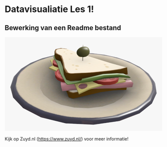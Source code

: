 # Datavisualiatie Les 1!

## Bewerking van een Readme bestand

![Sandwich](img/sandwich.png)

Kijk op Zuyd.nl (https://www.zuyd.nl/) voor meer informatie!
